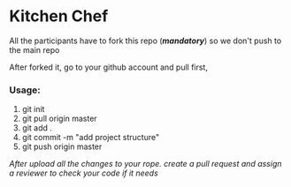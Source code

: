 # Kitchen Chef

All the participants have to fork this repo (***mandatory***) so we don't push to the main repo

After forked it, go to your github account and pull first, 

### Usage:

1. git init
2. git pull origin master
3. git add .
4. git commit -m "add project structure"
5. git push origin master


*After upload all the changes to your rope.
create a pull request and assign a reviewer to check your code if it needs*
